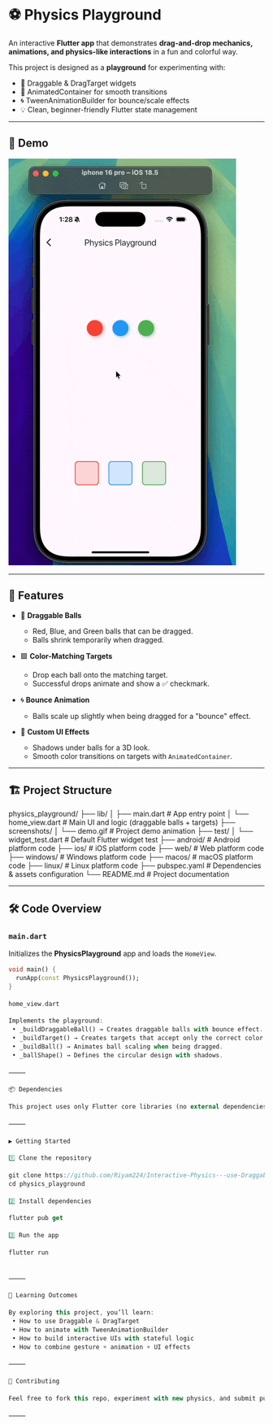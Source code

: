 
# ⚽ Physics Playground

An interactive **Flutter app** that demonstrates **drag-and-drop mechanics, animations, and physics-like interactions** in a fun and colorful way.  

This project is designed as a **playground** for experimenting with:

- 🎱 Draggable & DragTarget widgets
- 🎨 AnimatedContainer for smooth transitions
- 🌀 TweenAnimationBuilder for bounce/scale effects
- 💡 Clean, beginner-friendly Flutter state management

---

## 📸 Demo

![Demo](screenshots/demo.gif)

---

## 🚀 Features

- 🎱 **Draggable Balls**  
  - Red, Blue, and Green balls that can be dragged.  
  - Balls shrink temporarily when dragged.  

- 🟩 **Color-Matching Targets**  
  - Drop each ball onto the matching target.  
  - Successful drops animate and show a ✅ checkmark.  

- 🌀 **Bounce Animation**  
  - Balls scale up slightly when being dragged for a "bounce" effect.  

- 🎨 **Custom UI Effects**  
  - Shadows under balls for a 3D look.  
  - Smooth color transitions on targets with `AnimatedContainer`.  

---

## 🏗️ Project Structure

physics_playground/
├── lib/
│   ├── main.dart        # App entry point
│   └── home_view.dart   # Main UI and logic (draggable balls + targets)
├── screenshots/
│   └── demo.gif         # Project demo animation
├── test/
│   └── widget_test.dart # Default Flutter widget test
├── android/             # Android platform code
├── ios/                 # iOS platform code
├── web/                 # Web platform code
├── windows/             # Windows platform code
├── macos/               # macOS platform code
├── linux/               # Linux platform code
├── pubspec.yaml         # Dependencies & assets configuration
└── README.md            # Project documentation

---

## 🛠️ Code Overview

### `main.dart`

Initializes the **PhysicsPlayground** app and loads the `HomeView`.

```dart
void main() {
  runApp(const PhysicsPlayground());
}

home_view.dart

Implements the playground:
 • _buildDraggableBall() → Creates draggable balls with bounce effect.
 • _buildTarget() → Creates targets that accept only the correct color ball.
 • _buildBall() → Animates ball scaling when being dragged.
 • _ballShape() → Defines the circular design with shadows.

⸻

📦 Dependencies

This project uses only Flutter core libraries (no external dependencies).

⸻

▶️ Getting Started

1️⃣ Clone the repository

git clone https://github.com/Riyam224/Interactive-Physics---use-Draggable-and-DragTarget.git
cd physics_playground

2️⃣ Install dependencies

flutter pub get

3️⃣ Run the app

flutter run


⸻

🎯 Learning Outcomes

By exploring this project, you’ll learn:
 • How to use Draggable & DragTarget
 • How to animate with TweenAnimationBuilder
 • How to build interactive UIs with stateful logic
 • How to combine gesture + animation + UI effects

⸻

🤝 Contributing

Feel free to fork this repo, experiment with new physics, and submit pull requests! 🚀

⸻

